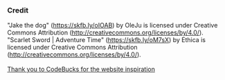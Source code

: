 ### Credit

"Jake the dog" (https://skfb.ly/oIOAB) by OleJu is licensed under Creative Commons Attribution
(http://creativecommons.org/licenses/by/4.0/).<br> "Scarlet Sword | Adventure Time"
(https://skfb.ly/oM7sX) by Ethica is licensed under Creative Commons Attribution
(http://creativecommons.org/licenses/by/4.0/).<br><br>
[Thank you to CodeBucks for the website inspiration](https://www.youtube.com/watch?v=T5t46vuW8fo&t=4157s&ab_channel=CodeBucks)
